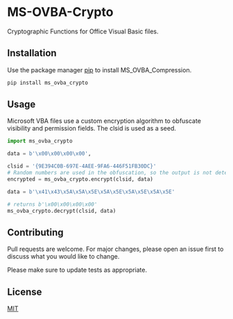# MS-OVBA-Crypto
Cryptographic Functions for Office Visual Basic files.

## Installation

Use the package manager [pip](https://pip.pypa.io/en/stable/) to install MS_OVBA_Compression.

```bash
pip install ms_ovba_crypto
```

## Usage
Microsoft VBA files use a custom encryption algorithm to obfuscate visibility and permission fields. The clsid is used as a seed. 

```python
import ms_ovba_crypto

data = b'\x00\x00\x00\x00',

clsid = '{9E394C0B-697E-4AEE-9FA6-446F51FB30DC}'
# Random numbers are used in the obfuscation, so the output is not deterministic.
encrypted = ms_ovba_crypto.encrypt(clsid, data)

data = b'\x41\x43\x5A\x5A\x5E\x5A\x5E\x5A\x5E\x5A\x5E'

# returns b'\x00\x00\x00\x00'
ms_ovba_crypto.decrypt(clsid, data)

```


## Contributing

Pull requests are welcome. For major changes, please open an issue first
to discuss what you would like to change.

Please make sure to update tests as appropriate.

## License

[MIT](https://choosealicense.com/licenses/mit/)

